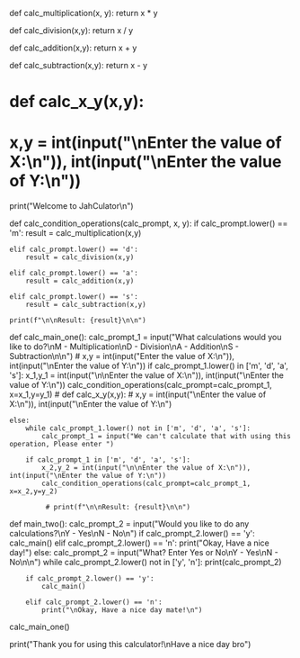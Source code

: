 def calc_multiplication(x, y):
    return x * y

def calc_division(x,y):
    return x / y

def calc_addition(x,y):
    return x + y

def calc_subtraction(x,y):
    return x - y

# def calc_x_y(x,y):
#     x,y = int(input("\nEnter the value of X:\n")), int(input("\nEnter the value of Y:\n"))

print("Welcome to JahCulator\n")

def calc_condition_operations(calc_prompt, x, y):
    if calc_prompt.lower() == 'm':
        result = calc_multiplication(x,y)
    
    elif calc_prompt.lower() == 'd':
        result = calc_division(x,y)
    
    elif calc_prompt.lower() == 'a':
        result = calc_addition(x,y)

    elif calc_prompt.lower() == 's':
        result = calc_subtraction(x,y)
    
    print(f"\n\nResult: {result}\n\n")

def calc_main_one():
    calc_prompt_1 = input("What calculations would you like to do?\nM - Multiplication\nD - Division\nA - Addition\nS - Subtraction\n\n")
    # x,y = int(input("Enter the value of X:\n")), int(input("\nEnter the value of Y:\n"))
    if calc_prompt_1.lower() in ['m', 'd', 'a', 's']:
        x_1,y_1 = int(input("\n\nEnter the value of X:\n")), int(input("\nEnter the value of Y:\n"))
        calc_condition_operations(calc_prompt=calc_prompt_1, x=x_1,y=y_1)
    # def calc_x_y(x,y):
    #     x,y = int(input("\nEnter the value of X:\n")), int(input("\nEnter the value of Y:\n")

    else:
        while calc_prompt_1.lower() not in ['m', 'd', 'a', 's']:
            calc_prompt_1 = input("We can't calculate that with using this operation, Please enter ")
        
        if calc_prompt_1 in ['m', 'd', 'a', 's']:
            x_2,y_2 = int(input("\n\nEnter the value of X:\n")), int(input("\nEnter the value of Y:\n"))
            calc_condition_operations(calc_prompt=calc_prompt_1, x=x_2,y=y_2)

             # print(f"\n\nResult: {result}\n\n")

def main_two():
    calc_prompt_2 = input("Would you like to do any calculations?\nY - Yes\nN - No\n")
    if calc_prompt_2.lower() == 'y':
        calc_main()
    elif calc_prompt_2.lower() == 'n':
        print("Okay, Have a nice day!")
    else:
        calc_prompt_2 = input("What? Enter Yes or No\nY - Yes\nN - No\n\n")
        while calc_prompt_2.lower() not in ['y', 'n']:
            print(calc_prompt_2)
                    
        if calc_prompt_2.lower() == 'y':
            calc_main()
        
        elif calc_prompt_2.lower() == 'n':
            print("\nOkay, Have a nice day mate!\n")
calc_main_one()

print("Thank you for using this calculator!\nHave a nice day bro")
